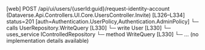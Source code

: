 [web] POST /api/ui/users/{userId:guid}/request-identity-account  (Dataverse.Api.Controllers.UI.Core.UsersController.Invite)  [L326–L334] status=201 [auth=Authentication.UserPolicy,Authentication.AdminPolicy]
  └─ calls UserRepository.WriteQuery [L330]
  └─ write User [L330]
  └─ uses_service IControlledRepository<User>
    └─ method WriteQuery [L330]
      └─ ... (no implementation details available)

